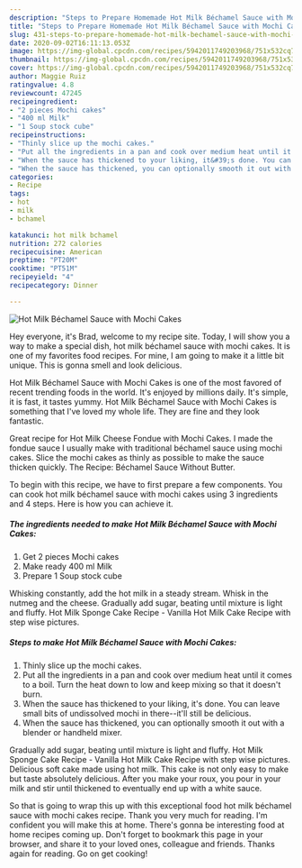 ```yaml
---
description: "Steps to Prepare Homemade Hot Milk Béchamel Sauce with Mochi Cakes"
title: "Steps to Prepare Homemade Hot Milk Béchamel Sauce with Mochi Cakes"
slug: 431-steps-to-prepare-homemade-hot-milk-bechamel-sauce-with-mochi-cakes
date: 2020-09-02T16:11:13.053Z
image: https://img-global.cpcdn.com/recipes/5942011749203968/751x532cq70/hot-milk-bechamel-sauce-with-mochi-cakes-recipe-main-photo.jpg
thumbnail: https://img-global.cpcdn.com/recipes/5942011749203968/751x532cq70/hot-milk-bechamel-sauce-with-mochi-cakes-recipe-main-photo.jpg
cover: https://img-global.cpcdn.com/recipes/5942011749203968/751x532cq70/hot-milk-bechamel-sauce-with-mochi-cakes-recipe-main-photo.jpg
author: Maggie Ruiz
ratingvalue: 4.8
reviewcount: 47245
recipeingredient:
- "2 pieces Mochi cakes"
- "400 ml Milk"
- "1 Soup stock cube"
recipeinstructions:
- "Thinly slice up the mochi cakes."
- "Put all the ingredients in a pan and cook over medium heat until it comes to a boil. Turn the heat down to low and keep mixing so that it doesn&#39;t burn."
- "When the sauce has thickened to your liking, it&#39;s done. You can leave small bits of undissolved mochi in there--it&#39;ll still be delicious."
- "When the sauce has thickened, you can optionally smooth it out with a blender or handheld mixer."
categories:
- Recipe
tags:
- hot
- milk
- bchamel

katakunci: hot milk bchamel 
nutrition: 272 calories
recipecuisine: American
preptime: "PT20M"
cooktime: "PT51M"
recipeyield: "4"
recipecategory: Dinner

---
```



![Hot Milk Béchamel Sauce with Mochi Cakes](https://img-global.cpcdn.com/recipes/5942011749203968/751x532cq70/hot-milk-bechamel-sauce-with-mochi-cakes-recipe-main-photo.jpg)

Hey everyone, it's Brad, welcome to my recipe site. Today, I will show you a way to make a special dish, hot milk béchamel sauce with mochi cakes. It is one of my favorites food recipes. For mine, I am going to make it a little bit unique. This is gonna smell and look delicious.

Hot Milk Béchamel Sauce with Mochi Cakes is one of the most favored of recent trending foods in the world. It's enjoyed by millions daily. It's simple, it is fast, it tastes yummy. Hot Milk Béchamel Sauce with Mochi Cakes is something that I've loved my whole life. They are fine and they look fantastic.

Great recipe for Hot Milk Cheese Fondue with Mochi Cakes. I made the fondue sauce I usually make with traditional béchamel sauce using mochi cakes. Slice the mochi cakes as thinly as possible to make the sauce thicken quickly. The Recipe: Béchamel Sauce Without Butter.


To begin with this recipe, we have to first prepare a few components. You can cook hot milk béchamel sauce with mochi cakes using 3 ingredients and 4 steps. Here is how you can achieve it.

<!--inarticleads1-->

##### The ingredients needed to make Hot Milk Béchamel Sauce with Mochi Cakes:

1. Get 2 pieces Mochi cakes
1. Make ready 400 ml Milk
1. Prepare 1 Soup stock cube


Whisking constantly, add the hot milk in a steady stream. Whisk in the nutmeg and the cheese. Gradually add sugar, beating until mixture is light and fluffy. Hot Milk Sponge Cake Recipe - Vanilla Hot Milk Cake Recipe with step wise pictures. 

<!--inarticleads2-->

##### Steps to make Hot Milk Béchamel Sauce with Mochi Cakes:

1. Thinly slice up the mochi cakes.
1. Put all the ingredients in a pan and cook over medium heat until it comes to a boil. Turn the heat down to low and keep mixing so that it doesn&#39;t burn.
1. When the sauce has thickened to your liking, it&#39;s done. You can leave small bits of undissolved mochi in there--it&#39;ll still be delicious.
1. When the sauce has thickened, you can optionally smooth it out with a blender or handheld mixer.


Gradually add sugar, beating until mixture is light and fluffy. Hot Milk Sponge Cake Recipe - Vanilla Hot Milk Cake Recipe with step wise pictures. Delicious soft cake made using hot milk. This cake is not only easy to make but taste absolutely delicious. After you make your roux, you pour in your milk and stir until thickened to eventually end up with a white sauce. 

So that is going to wrap this up with this exceptional food hot milk béchamel sauce with mochi cakes recipe. Thank you very much for reading. I'm confident you will make this at home. There's gonna be interesting food at home recipes coming up. Don't forget to bookmark this page in your browser, and share it to your loved ones, colleague and friends. Thanks again for reading. Go on get cooking!
